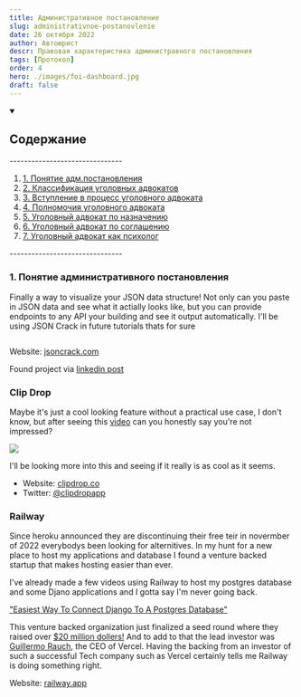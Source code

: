 ```yaml
---
title: Административное постановление
slug: administrativnoe-postanovlenie
date: 26 октября 2022
author: Автоюрист
descr: Правовая характеристика администравного постановления
tags: [Протокол]
order: 4
hero: ./images/foi-dashboard.jpg
draft: false
---
```


<details open>
  <summary><h2>Содержание</h2></summary>
  -------------------------------
    <ol>
      <li>
        <a href="#">1. Понятие адм.постановления</a>  
      </li>
      <li>
        <a href="#">2. Классификация уголовных адвокатов</a>  
      </li>
      <li>
        <a href="#">3. Вступление в процесс уголовного адвоката</a> 
      </li>
      <li>
      <a href="#">4. Полномочия уголовного адвоката</a>  
      </li>
      <li>
      <a href="#">5. Уголовный адвокат по назначению</a>  
      </li>
      <li>
      <a href="#">6. Уголовный адвокат по соглашению</a>  
      </li>
      <li>
      <a href="#">7. Уголовный адвокат как психолог</a> 
      </li>
    </ol>
    -------------------------------
</details>

<div class="body-post">
  
### 1. Понятие административного постановления

<p>Finally a way to visualize your JSON data structure! Not only can you paste in JSON data and see what it actially looks like, but you can provide endpoints to any API your building and see it output automatically. I'll be using JSON Crack in future tutorials thats for sure</p>

<img 
  class="py-8" 
  src="./images/jsoncrack.png" 
  alt="" 
/>


Website: <a href="https://jsoncrack.com/" target="_blank">jsoncrack.com</a>

Found project via <a href="https://www.linkedin.com/posts/vikasyadav94_vscode-programming-softwaredevelopment-activity-6980755542222761984-KZO3?utm_source=share&utm_medium=member_desktop" target="_blank">linkedin post</a>


### Clip Drop

Maybe it's just a cool looking feature without a practical use case, I don't know, but after seeing this <a href="https://www.linkedin.com/feed/update/urn:li:activity:6979199986219544576?updateEntityUrn=urn%3Ali%3Afs_feedUpdate%3A%28V2%2Curn%3Ali%3Aactivity%3A6979199986219544576%29" target_="blank">video</a> can you honestly say you're not impressed?


<img class='py-8' src="./images/clipdrop.gif" />


I'll be looking more into this and seeing if it really is as cool as it seems.

- Website: <a href="https://clipdrop.co" target="_blank">clipdrop.co</a>
- Twitter: <a href="https://twitter.com/clipdropapp" target="_blank">@clipdropapp</a>

### Railway

Since heroku announced they are discontinuing their free teir in novermber of 2022 everybodys been looking for alternitives. In my hunt for a new place to host my applications and database I found a venture backed startup that makes hosting easier than ever. 

I've already made a few videos using Railway to host my postgres database and some Djano applications and I gotta say I'm never going back.

<a href="https://youtu.be/HEV1PWycOuQ" target="_blank">"Easiest Way To Connect Django To A Postgres Database"</a>

This venture backed organization just finalized a seed round where they raised over <a href="https://techcrunch.com/2022/05/31/railway-snags-20m-to-streamline-the-process-of-deploying-apps-and-services/" target="_blank">$20 million dollers!</a> And to add to that the lead investor was <a href="https://twitter.com/rauchg" target="_blank">Guillermo Rauch</a>, the CEO of Vercel. Having the backing from an investor of such a successful Tech company such as Vercel certainly tells me Railway is doing something right.

Website: <a href="https://railway.app/">railway.app</a>
</div>